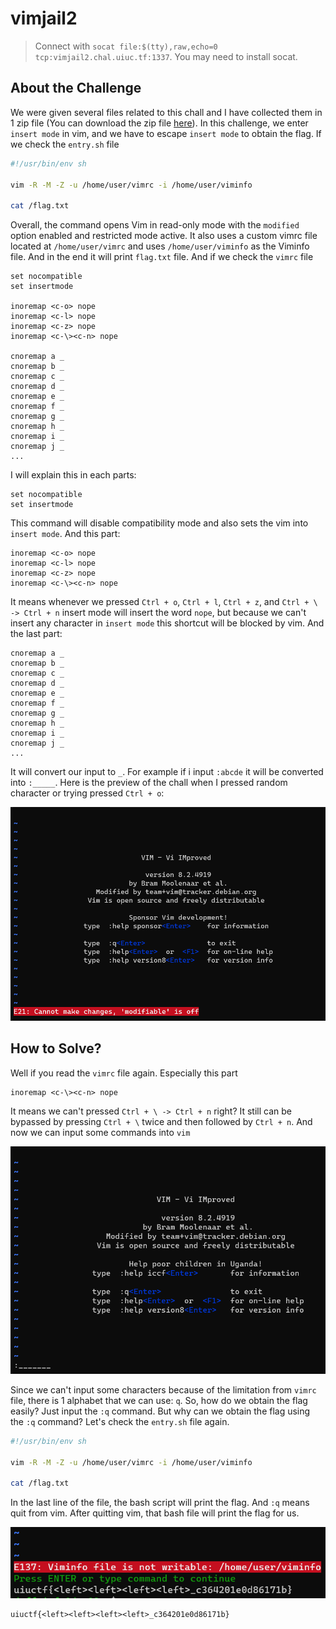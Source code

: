 # vimjail2
> Connect with `socat file:$(tty),raw,echo=0 tcp:vimjail2.chal.uiuc.tf:1337`. You may need to install socat.

## About the Challenge
We were given several files related to this chall and I have collected them in 1 zip file (You can download the zip file [here](vimjail2.zip)). In this challenge, we enter `insert mode` in vim, and we have to escape `insert mode` to obtain the flag. If we check the `entry.sh` file

```bash
#!/usr/bin/env sh

vim -R -M -Z -u /home/user/vimrc -i /home/user/viminfo

cat /flag.txt
```

Overall, the command opens Vim in read-only mode with the `modified` option enabled and restricted mode active. It also uses a custom vimrc file located at `/home/user/vimrc` and uses `/home/user/viminfo` as the Viminfo file. And in the end it will print `flag.txt` file. And if we check the `vimrc` file

```
set nocompatible
set insertmode

inoremap <c-o> nope
inoremap <c-l> nope
inoremap <c-z> nope
inoremap <c-\><c-n> nope

cnoremap a _
cnoremap b _
cnoremap c _
cnoremap d _
cnoremap e _
cnoremap f _
cnoremap g _
cnoremap h _
cnoremap i _
cnoremap j _
...
```

I will explain this in each parts:
```
set nocompatible
set insertmode
```

This command will disable compatibility mode and also sets the vim into `insert mode`. And this part:

```
inoremap <c-o> nope
inoremap <c-l> nope
inoremap <c-z> nope
inoremap <c-\><c-n> nope
```

It means whenever we pressed `Ctrl + o`, `Ctrl + l`, `Ctrl + z`, and `Ctrl + \ -> Ctrl + n` insert mode will insert the word `nope`, but because we can't insert any character in `insert mode` this shortcut will be blocked by vim. And the last part:

```
cnoremap a _
cnoremap b _
cnoremap c _
cnoremap d _
cnoremap e _
cnoremap f _
cnoremap g _
cnoremap h _
cnoremap i _
cnoremap j _
...
```

It will convert our input to `_`. For example if i input `:abcde` it will be converted into `:_____`. Here is the preview of the chall when I pressed random character or trying pressed `Ctrl + o`:

![preview](images/preview.png)

## How to Solve?
Well if you read the `vimrc` file again. Especially this part

```
inoremap <c-\><c-n> nope
```

It means we can't pressed `Ctrl + \ -> Ctrl + n` right? It still can be bypassed by pressing `Ctrl + \` twice and then followed by `Ctrl + n`. And now we can input some commands into `vim`

![bypassed](images/bypassed.png)

Since we can't input some characters because of the limitation from `vimrc` file, there is 1 alphabet that we can use: `q`. So, how do we obtain the flag easily? Just input the `:q` command. But why can we obtain the flag using the `:q` command? Let's check the `entry.sh` file again.

```bash
#!/usr/bin/env sh

vim -R -M -Z -u /home/user/vimrc -i /home/user/viminfo

cat /flag.txt
```

In the last line of the file, the bash script will print the flag. And `:q` means quit from vim. After quitting vim, that bash file will print the flag for us.

![flag](images/flag.png)

```
uiuctf{<left><left><left><left>_c364201e0d86171b}
```